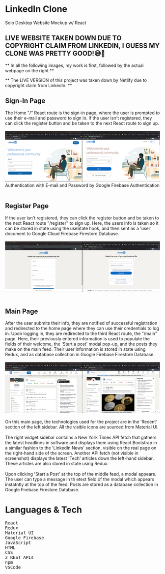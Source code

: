 # LinkedIn Clone    

Solo Desktop Website Mockup w/ React

## LIVE WEBSITE TAKEN DOWN DUE TO COPYRIGHT CLAIM FROM LINKEDIN, I GUESS MY CLONE WAS PRETTY GOOD!😅🥲

** In all the following images, my work is first, followed by the actual webpage on the right.**
<br>

** The LIVE VERSION of this project was taken down by Netlify due to copyright claim from LinkedIn. **

## Sign-In Page
The Home "/" React route is the sign-in page, where the user is prompted to use their e-mail and password to sign in.
If the user isn't registered, they can click the register button and be taken to the next React route to sign up.
<br>
<br>
![Sign In Page Comparison](public/SignInComparison.png)
Authentication with E-mail and Password by Google Firebase Authentication
<br>
<br>

## Register Page
If the user isn't registered, they can click the register button and be taken to the next React route "/register" to sign up.  Here, the users info is taken so it can be stored in state using the useState hook, and then sent as a 'user' document to Google Cloud Firebase Firestore Database.
<br>
<br>
![Register Page Comparison](public/RegisterComparison.png)
<br>
<br>

## Main Page

After the user submits their info, they are notified of successful registration and redirected to the home page where they can use their credentials to log in.
Upon logging in, they are redirected to the third React route, the "/main" page.  Here, their previously entered information is used to populate the fields of their welcome, the 'Start a post' modal pop-up, and the posts they make on the main feed.  Their user information is stored in state using Redux, and as database collection in Google Firebase Firestore Database.
<br>
<br>
![Main Page Comparison](public/MainComparison.png)
<br>
<br>
On this main page, the technologies used for the project are in the 'Recent' section of the left sidebar.   All the visible icons are sourced from Material UI.  
<br>
The right widget sidebar contains a New York Times API fetch that gathers the latest headlines in software and displays them using React Bootstrap in a similar fashion to the 'LinkedIn News' section, visible on the real page on the right-hand side of the screen.  Another API fetch  (not visible in screenshot) displays the latest 'Tech' articles down the left-hand sidebar.  These articles are also stored in state using Redux.  
<br>
Upon clicking 'Start a Post' at the top of the middle feed, a modal appears.  The user can type a message in th etext field of the modal which appears instatntly at the top of the feed.  Posts are stored as a database collection in Google Firebase Firestore Database.
<br>

# Languages & Tech
<pre>
React
Redux
Material UI
Google Firebase
JavaScript 
HTML
CSS
2 REST APIs
npm
VSCode
</pre>

